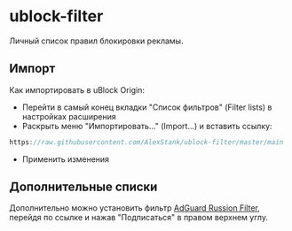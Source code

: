 # ublock-filter

Личный список правил блокировки рекламы.

Импорт
---
Как импортировать в uBlock Origin:
- Перейти в самый конец вкладки "Список фильтров" (Filter lists) в настройках расширения
- Раскрыть меню "Импортировать..." (Import...) и вставить ссылку:
```` javascript copy
https://raw.githubusercontent.com/AlexStank/ublock-filter/master/main
````
- Применить изменения

Дополнительные списки
---
Дополнительно можно установить фильтр [AdGuard Russion Filter](https://subscribe.adblockplus.org/?location=https://filters.adtidy.org/extension/ublock/filters/1.txt&title=Adguard%20Russian%20Filter), перейдя по ссылке и нажав "Подписаться" в правом верхнем углу.
